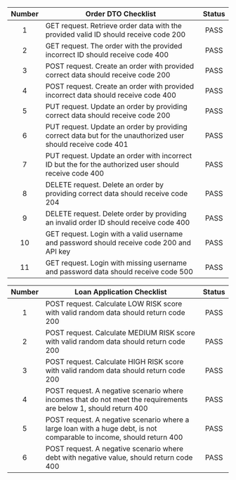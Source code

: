| Number | Order DTO Checklist                                                                                          | Status |
| :----: | ------------------------------------------------------------------------------------------------------------ | :----: |
|   1    | GET request. Retrieve order data with the provided valid ID should receive code 200                          |  PASS  |
|   2    | GET request. The order with the provided incorrect ID should receive code 400                                |  PASS  |
|   3    | POST request. Create an order with provided correct data should receive code 200                             |  PASS  |
|   4    | POST request. Create an order with provided incorrect data should receive code 400                           |  PASS  |
|   5    | PUT request. Update an order by providing correct data should receive code 200                               |  PASS  |
|   6    | PUT request. Update an order by providing correct data but for the unauthorized user should receive code 401 |  PASS  |
|   7    | PUT request. Update an order with incorrect ID but the for the authorized user should receive code 400       |  PASS  |
|   8    | DELETE request. Delete an order by providing correct data should receive code 204                            |  PASS  |
|   9    | DELETE request. Delete order by providing an invalid order ID should receive code 400                        |  PASS  |
|   10   | GET request. Login with a valid username and password should receive code 200 and API key                    |  PASS  |
|   11   | GET request. Login with missing username and password data should receive code 500                           |  PASS  |

| Number | Loan Application Checklist                                                                                            | Status |
| :----: | --------------------------------------------------------------------------------------------------------------------- | :----: |
|   1    | POST request. Calculate LOW RISK score with valid random data should return code 200                                  |  PASS  |
|   2    | POST request. Calculate MEDIUM RISK score with valid random data should return code 200                               |  PASS  |
|   3    | POST request. Calculate HIGH RISK score with valid random data should return code 200                                 |  PASS  |
|   4    | POST request. A negative scenario where incomes that do not meet the requirements are below 1, should return 400      |  PASS  |
|   5    | POST request. A negative scenario where a large loan with a huge debt, is not comparable to income, should return 400 |  PASS  |
|   6    | POST request. A negative scenario where debt with negative value, should return code 400                              |  PASS  |
